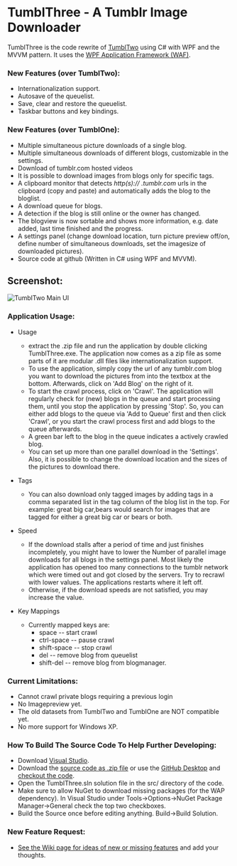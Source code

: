 # TumblThree - A Tumblr Image Downloader

TumblThree is the code rewrite of [TumblTwo](https://github.com/johanneszab/TumblTwo) using C# with WPF and the MVVM pattern. It uses the [WPF Application Framework (WAF)](https://waf.codeplex.com/).

### New Features (over TumblTwo):
* Internationalization support.
* Autosave of the queuelist.
* Save, clear and restore the queuelist.
* Taskbar buttons and key bindings.

### New Features (over TumblOne):
* Multiple simultaneous picture downloads of a single blog.
* Multiple simultaneous downloads of different blogs, customizable in the settings.
* Download of tumblr.com hosted videos
* It is possible to download images from blogs only for specific tags.
* A clipboard monitor that detects *http(s):// .tumblr.com* urls in the clipboard (copy and paste) and automatically adds the blog to the bloglist.
* A download queue for blogs.
* A detection if the blog is still online or the owner has changed.
* The blogview is now sortable and shows more information, e.g. date added, last time finished and the progress.
* A settings panel (change download location, turn picture preview off/on, define number of simultaneous downloads, set the imagesize of downloaded pictures).
* Source code at github (Written in C# using WPF and MVVM).

## Screenshot:
![TumblTwo Main UI](http://www.jzab.de/sites/default/files/images/tumblthree.png?raw=true "TumblThree Main UI")

### Application Usage: ###

* Usage
  * extract the .zip file and run the application by double clicking TumblThree.exe. The application now comes as a zip file as some parts of it are modular .dll files like internationalization support.
  * To use the application, simply copy the url of any tumblr.com blog you want to download the pictures from into the textbox at the bottom. Afterwards, click on 'Add Blog' on the right of it.
  * To start the crawl process, click on 'Crawl'. The application will regularly check for (new) blogs in the queue and start processing them, until you stop the application by pressing 'Stop'. So, you can either add blogs to the queue via 'Add to Queue' first and then click 'Crawl', or you start the crawl process first and add blogs to the queue afterwards.
  * A green bar left to the blog in the queue indicates a actively crawled blog.
  * You can set up more than one parallel download in the 'Settings'. Also, it is possible to change the download location and the sizes of the pictures to download there.

* Tags

  * You can also download only tagged images by adding tags in a comma separated list in the tag column of the blog list in the top. For example: great big car,bears would search for images that are tagged for either a great big car or bears or both.

* Speed

  * If the download stalls after a period of time and just finishes incompletely, you might have to lower the Number of parallel image downloads for all blogs in the settings panel. Most likely the application has opened too many connections to the tumblr network which were timed out and got closed by the servers. Try to recrawl with lower values. The applications restarts where it left off.
  * Otherwise, if the download speeds are not satisfied, you may increase the value.

* Key Mappings

  * Currently mapped keys are: 
    * space -- start crawl
    * ctrl-space -- pause crawl
    * shift-space -- stop crawl
    * del -- remove blog from queuelist
    * shift-del -- remove blog from blogmanager.

### Current Limitations: ###

* Cannot crawl private blogs requiring a previous login
* No Imagepreview yet.
* The old datasets from TumblTwo and TumblOne are NOT compatible yet.
* No more support for Windows XP.
 
### How To Build The Source Code To Help Further Developing: ###

* Download [Visual Studio](https://www.visualstudio.com/vs/community/).
* Download the [source code as .zip file](https://github.com/johanneszab/TumblThree/archive/master.zip) or use the [GitHub Desktop](https://desktop.github.com/) and [checkout the code](https://github.com/johanneszab/TumblThree.git).
* Open the TumblThree.sln solution file in the src/ directory of the code.
* Make sure to allow NuGet to download missing packages (for the WAP dependency). In Visual Studio under Tools->Options->NuGet Package Manager->General check the top two checkboxes.
* Build the Source once before editing anything. Build->Build Solution.
 
### New Feature Request: ###

* [See the Wiki page for ideas of new or missing features](https://github.com/johanneszab/TumblThree/wiki/New-Feature-Requests-and-Possible-Enhancements) and add your thoughts.
